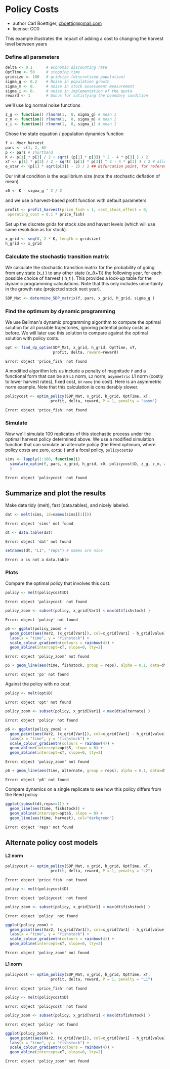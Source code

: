 





# Policy Costs 
 * author Carl Boettiger, <cboettig@gmail.com>
 * license: CC0





This example illustrates the impact of adding a cost to changing the harvest level between years 

### Define all parameters 


```r
delta <- 0.1      # economic discounting rate
OptTime <- 50     # stopping time
gridsize <- 100   # gridsize (discretized population)
sigma_g <- 0.2    # Noise in population growth
sigma_m <- 0.     # noise in stock assessment measurement
sigma_i <- 0.     # noise in implementation of the quota
reward <- 1       # bonus for satisfying the boundary condition
```




we'll use log normal noise functions


```r
z_g <- function() rlnorm(1,  0, sigma_g) # mean 1
z_m <- function() rlnorm(1,  0, sigma_m) # mean 1
z_i <- function() rlnorm(1,  0, sigma_i) # mean 1
```





Chose the state equation / population dynamics function


```r
f <- Myer_harvest
pars <- c(1, 2, 6) 
p <- pars # shorthand 
K <- p[1] * p[3] / 2 + sqrt( (p[1] * p[3]) ^ 2 - 4 * p[3] ) / 2
xT <- p[1] * p[3] / 2 - sqrt( (p[1] * p[3]) ^ 2 - 4 * p[3] ) / 2 # allee threshold
e_star <- (p[1] * sqrt(p[3]) - 2) / 2 ## Bifurcation point, for reference 
```




Our initial condition is the equilibrium size (note the stochastic deflation of mean)


```r
x0 <- K - sigma_g ^ 2 / 2 
```




and we use a harvest-based profit function with default parameters


```r
profit <- profit_harvest(price_fish = 1, cost_stock_effect = 0,
 operating_cost = 0.1 * price_fish)
```




Set up the discrete grids for stock size and havest levels (which will use same resolution as for stock). 


```r
x_grid <- seq(0, 2 * K, length = gridsize)  
h_grid <- x_grid  
```




### Calculate the stochastic transition matrix
We calculate the stochastic transition matrix for the probability of going from any state \(x_t \) to any other state \(x_{t+1}\) the following year, for each possible choice of harvest \( h_t \).  This provides a look-up table for the dynamic programming calculations. Note that this only includes uncertainty in the growth rate (projected stock next year). 


```r
SDP_Mat <- determine_SDP_matrix(f, pars, x_grid, h_grid, sigma_g )
```



### Find the optimum by dynamic programming 
We use Bellman's dynamic programming algorithm to compute the optimal solution for all possible trajectories, ignoring potential policy costs as before.  We will later use this solution to compare against the optimal solution with policy costs.


```r
opt <- find_dp_optim(SDP_Mat, x_grid, h_grid, OptTime, xT, 
                     profit, delta, reward=reward)
```



```
Error: object 'price_fish' not found
```




A modified algorithm lets us include a penalty of magnitude `P` and a functional form that can be an `L1` norm, `L2`  norm, `asymmetric` L1 norm (costly to lower harvest rates), fixed cost, or `none` (no cost).  Here is an asymmetric norm example.  Note that this calculation is considerably slower. 


```r
policycost <- optim_policy(SDP_Mat, x_grid, h_grid, OptTime, xT, 
                    profit, delta, reward, P = 1, penalty = "asym")
```



```
Error: object 'price_fish' not found
```





### Simulate 
Now we'll simulate 100 replicates of this stochastic process under the optimal harvest policy determined above.  We use a modified simulation function that can simulate an alternate policy (the Reed optimum, where policy costs are zero, `opt$D` ) and a focal policy, `policycost$D`



```r
sims <- lapply(1:100, function(i)
  simulate_optim(f, pars, x_grid, h_grid, x0, policycost$D, z_g, z_m, z_i, opt$D)
  )
```



```
Error: object 'policycost' not found
```





## Summarize and plot the results                                                   
Make data tidy (melt), fast (data.tables), and nicely labeled.


```r
dat <- melt(sims, id=names(sims[[1]]))  
```



```
Error: object 'sims' not found
```



```r
dt <- data.table(dat)
```



```
Error: object 'dat' not found
```



```r
setnames(dt, "L1", "reps") # names are nice
```



```
Error: x is not a data.table
```




### Plots 

Compare the optimal policy that involves this cost:


```r
policy <- melt(policycost$D)
```



```
Error: object 'policycost' not found
```



```r
policy_zoom <- subset(policy, x_grid[Var1] < max(dt$fishstock) )
```



```
Error: object 'policy' not found
```



```r
p5 <- ggplot(policy_zoom) + 
  geom_point(aes(Var2, (x_grid[Var1]), col=x_grid[Var1] - h_grid[value])) + 
  labs(x = "time", y = "fishstock") +
  scale_colour_gradientn(colours = rainbow(4)) +
  geom_abline(intercept=xT, slope=0, lty=2)
```



```
Error: object 'policy_zoom' not found
```



```r
p5 + geom_line(aes(time, fishstock, group = reps), alpha = 0.1, data=dt)
```



```
Error: object 'p5' not found
```




Against the policy with no cost: 


```r
policy <- melt(opt$D)
```



```
Error: object 'opt' not found
```



```r
policy_zoom <- subset(policy, x_grid[Var1] < max(dt$alternate) )
```



```
Error: object 'policy' not found
```



```r
p6 <- ggplot(policy_zoom) + 
  geom_point(aes(Var2, (x_grid[Var1]), col=x_grid[Var1] - h_grid[value])) + 
  labs(x = "time", y = "fishstock") +
  scale_colour_gradientn(colours = rainbow(4)) +
  geom_abline(intercept=opt$S, slope = 0) +
  geom_abline(intercept=xT, slope=0, lty=2)  
```



```
Error: object 'policy_zoom' not found
```



```r
p6 + geom_line(aes(time, alternate, group = reps), alpha = 0.1, data=dt)
```



```
Error: object 'p6' not found
```





Compare dynamics on a single replicate to see how this policy differs from the Reed policy. 


```r
ggplot(subset(dt,reps==1)) +
  geom_line(aes(time, fishstock)) +
  geom_abline(intercept=opt$S, slope = 0) +
  geom_line(aes(time, harvest), col="darkgreen") 
```



```
Error: object 'reps' not found
```




## Alternate policy cost models 

#### L2 norm


```r
policycost <- optim_policy(SDP_Mat, x_grid, h_grid, OptTime, xT, 
                    profit, delta, reward, P = 1, penalty = "L2")
```



```
Error: object 'price_fish' not found
```




```r
policy <- melt(policycost$D)
```



```
Error: object 'policycost' not found
```



```r
policy_zoom <- subset(policy, x_grid[Var1] < max(dt$fishstock) )
```



```
Error: object 'policy' not found
```



```r
ggplot(policy_zoom) + 
  geom_point(aes(Var2, (x_grid[Var1]), col=x_grid[Var1] - h_grid[value])) + 
  labs(x = "time", y = "fishstock") +
  scale_colour_gradientn(colours = rainbow(4)) +
  geom_abline(intercept=xT, slope=0, lty=2)
```



```
Error: object 'policy_zoom' not found
```





#### L1 norm


```r
policycost <- optim_policy(SDP_Mat, x_grid, h_grid, OptTime, xT, 
                    profit, delta, reward, P = 1, penalty = "L1")
```



```
Error: object 'price_fish' not found
```




```r
policy <- melt(policycost$D)
```



```
Error: object 'policycost' not found
```



```r
policy_zoom <- subset(policy, x_grid[Var1] < max(dt$fishstock) )
```



```
Error: object 'policy' not found
```



```r
ggplot(policy_zoom) + 
  geom_point(aes(Var2, (x_grid[Var1]), col=x_grid[Var1] - h_grid[value])) + 
  labs(x = "time", y = "fishstock") +
  scale_colour_gradientn(colours = rainbow(4)) +
  geom_abline(intercept=xT, slope=0, lty=2)
```



```
Error: object 'policy_zoom' not found
```





